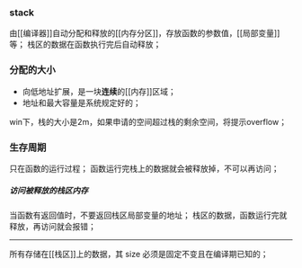 ### stack
由[[编译器]]自动分配和释放的[[内存分区]]，存放函数的参数值，[[局部变量]]等；
栈区的数据在函数执行完后自动释放；
### 分配的大小
-   向低地址扩展，是一块**连续**的[[内存]]区域；
-   地址和最大容量是系统规定好的；

win下，栈的大小是2m，如果申请的空间超过栈的剩余空间，将提示overflow；
### 生存周期
只在函数的运行过程；
函数运行完栈上的数据就会被释放掉，不可以再访问；
##### 访问被释放的栈区内存
当函数有返回值时，不要返回栈区局部变量的地址；
栈区的数据，函数运行完就释放，再访问就会报错；
***
所有存储在[[栈区]]上的数据，其 size 必须是固定不变且在编译期已知的；